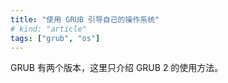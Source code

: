 ```yaml
---
title: "使用 GRUB 引导自己的操作系统"
# kind: "article"
tags: ["grub", "os"]
---
```


GRUB 有两个版本，这里只介绍 GRUB 2 的使用方法。